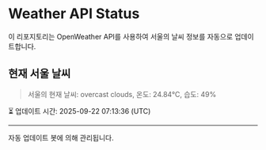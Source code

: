 
# Weather API Status

이 리포지토리는 OpenWeather API를 사용하여 서울의 날씨 정보를 자동으로 업데이트합니다.

## 현재 서울 날씨
> 서울의 현재 날씨: overcast clouds, 온도: 24.84°C, 습도: 49%

⏳ 업데이트 시간: 2025-09-22 07:13:36 (UTC)

---
자동 업데이트 봇에 의해 관리됩니다.
